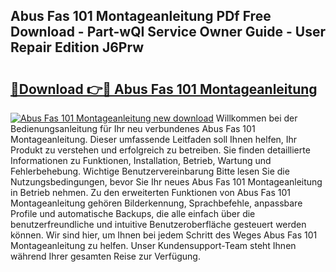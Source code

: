 ## Abus Fas 101 Montageanleitung PDf Free Download - Part-wQI Service Owner Guide - User Repair Edition J6Prw

# <h2><a href="http://df8kso.blite.top/?on=Abus+Fas+101+Montageanleitung">🔗Download 👉🔴 Abus Fas 101 Montageanleitung</a></h2>

[![Abus Fas 101 Montageanleitung new download](https://i.imgur.com/lujVjoI.png)](http://df8kso.blite.top/?on=Abus+Fas+101+Montageanleitung)
Willkommen bei der Bedienungsanleitung für Ihr neu verbundenes Abus Fas 101 Montageanleitung. Dieser umfassende Leitfaden soll Ihnen helfen, Ihr Produkt zu verstehen und erfolgreich zu betreiben. Sie finden detaillierte Informationen zu Funktionen, Installation, Betrieb, Wartung und Fehlerbehebung. Wichtige Benutzervereinbarung Bitte lesen Sie die Nutzungsbedingungen, bevor Sie Ihr neues Abus Fas 101 Montageanleitung in Betrieb nehmen. Zu den erweiterten Funktionen von Abus Fas 101 Montageanleitung gehören Bilderkennung, Sprachbefehle, anpassbare Profile und automatische Backups, die alle einfach über die benutzerfreundliche und intuitive Benutzeroberfläche gesteuert werden können. Wir sind hier, um Ihnen bei jedem Schritt des Weges Abus Fas 101 Montageanleitung zu helfen. Unser Kundensupport-Team steht Ihnen während Ihrer gesamten Reise zur Verfügung.

